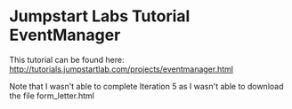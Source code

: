 # Jumpstart Labs Tutorial EventManager

This tutorial can be found here: http://tutorials.jumpstartlab.com/projects/eventmanager.html

Note that I wasn't able to complete Iteration 5 as I wasn't able to download the file form_letter.html